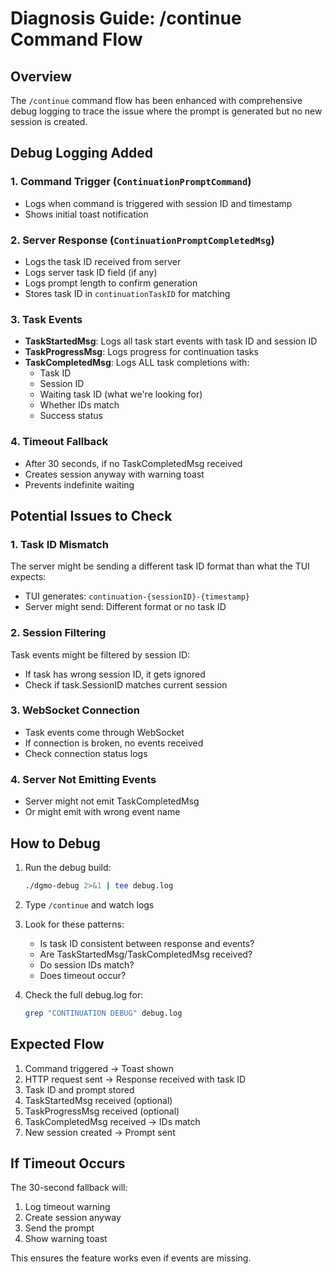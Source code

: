 # Diagnosis Guide: /continue Command Flow

## Overview
The `/continue` command flow has been enhanced with comprehensive debug logging to trace the issue where the prompt is generated but no new session is created.

## Debug Logging Added

### 1. Command Trigger (`ContinuationPromptCommand`)
- Logs when command is triggered with session ID and timestamp
- Shows initial toast notification

### 2. Server Response (`ContinuationPromptCompletedMsg`) 
- Logs the task ID received from server
- Logs server task ID field (if any)
- Logs prompt length to confirm generation
- Stores task ID in `continuationTaskID` for matching

### 3. Task Events
- **TaskStartedMsg**: Logs all task start events with task ID and session ID
- **TaskProgressMsg**: Logs progress for continuation tasks
- **TaskCompletedMsg**: Logs ALL task completions with:
  - Task ID
  - Session ID  
  - Waiting task ID (what we're looking for)
  - Whether IDs match
  - Success status

### 4. Timeout Fallback
- After 30 seconds, if no TaskCompletedMsg received
- Creates session anyway with warning toast
- Prevents indefinite waiting

## Potential Issues to Check

### 1. Task ID Mismatch
The server might be sending a different task ID format than what the TUI expects:
- TUI generates: `continuation-{sessionID}-{timestamp}`
- Server might send: Different format or no task ID

### 2. Session Filtering
Task events might be filtered by session ID:
- If task has wrong session ID, it gets ignored
- Check if task.SessionID matches current session

### 3. WebSocket Connection
- Task events come through WebSocket
- If connection is broken, no events received
- Check connection status logs

### 4. Server Not Emitting Events
- Server might not emit TaskCompletedMsg
- Or might emit with wrong event name

## How to Debug

1. Run the debug build:
   ```bash
   ./dgmo-debug 2>&1 | tee debug.log
   ```

2. Type `/continue` and watch logs

3. Look for these patterns:
   - Is task ID consistent between response and events?
   - Are TaskStartedMsg/TaskCompletedMsg received?
   - Do session IDs match?
   - Does timeout occur?

4. Check the full debug.log for:
   ```bash
   grep "CONTINUATION DEBUG" debug.log
   ```

## Expected Flow

1. Command triggered → Toast shown
2. HTTP request sent → Response received with task ID
3. Task ID and prompt stored
4. TaskStartedMsg received (optional)
5. TaskProgressMsg received (optional)
6. TaskCompletedMsg received → IDs match
7. New session created → Prompt sent

## If Timeout Occurs

The 30-second fallback will:
1. Log timeout warning
2. Create session anyway
3. Send the prompt
4. Show warning toast

This ensures the feature works even if events are missing.